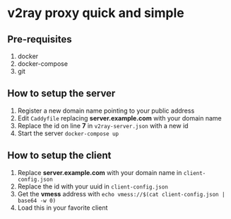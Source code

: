# v2ray proxy quick and simple 

## Pre-requisites
1. docker
2. docker-compose
3. git

## How to setup the server

1. Register a new domain name pointing to your public address
2. Edit `Caddyfile` replacing **server.example.com** with your domain name
3. Replace the id on line **7** in `v2ray-server.json` with a new id
4. Start the server `docker-compose up`

## How to setup the client

1. Replace **server.example.com** with your domain name in `client-config.json`
2. Replace the id with your uuid in `client-config.json`
3. Get the **vmess** address with `echo vmess://$(cat client-config.json | base64 -w 0)`
4. Load this in your favorite client
